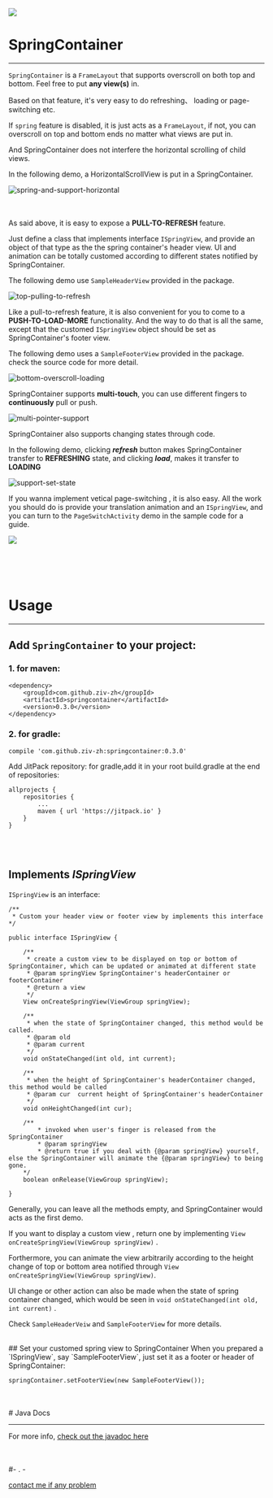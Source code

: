 [![](https://jitpack.io/v/ziv-zh/springcontainer.svg)](https://jitpack.io/#ziv-zh/springcontainer)

# SpringContainer

----------


`SpringContainer` is a `FrameLayout` that supports overscroll on both top and bottom. Feel free to put **any view(s)** in.

Based on that feature, it's very easy to do refreshing、 loading or page-switching etc.


If `spring` feature is disabled, it is just acts as a `FrameLayout`, if not, you can overscroll on top and bottom ends no matter what views are put in.

And SpringContainer does not interfere the horizontal scrolling of child views.

In the following demo, a HorizontalScrollView is put in a SpringContainer. 

![spring-and-support-horizontal](files/springcontainer_scroll-view.gif)

<br/><br/>
As said above, it is easy to expose a **PULL-TO-REFRESH** feature.

Just define a class that implements interface `ISpringView`, and provide an object of that type as the the spring container's header view. UI and animation can be totally customed according to different states notified by SpringContainer.

The following demo use `SampleHeaderView` provided in the package.
 
![top-pulling-to-refresh](files/springcontainer_pull-2-refresh.gif)

Like a pull-to-refresh feature, it is also convenient for you to come to a **PUSH-TO-LOAD-MORE** functionality. And the way to do that is all the same, except that the customed `ISpringView` object should be set as SpringContainer's footer view.

The following demo uses a `SampleFooterView` provided in the package. check the source code for more detail.
 
![bottom-overscroll-loading](files/springcontainer_load-more.gif)


SpringContainer supports **multi-touch**, you can use different fingers to **continuously** pull or push.

![multi-pointer-support](files/springcontainer_multi-touch.gif)


SpringContainer also supports changing states through code.

In the following demo, clicking ***refresh*** button makes SpringContainer transfer to **REFRESHING** state, and clicking ***load***, makes it transfer to **LOADING**

![support-set-state](files/springcontainer_set-state.gif) 


If you wanna implement vetical page-switching , it is also easy. All the work you should do is provide your translation animation and an `ISpringView`, and you can turn to the `PageSwitchActivity` demo in the sample code for a guide.

![](files/springdemo_page_switch.gif)  


<br/><br/><br/>


# Usage

----------
## Add `SpringContainer` to your project:
### 1. for maven:
	

	<dependency>
	    <groupId>com.github.ziv-zh</groupId>
	    <artifactId>springcontainer</artifactId>
	    <version>0.3.0</version>
	</dependency>


### 2. for gradle:

	compile 'com.github.ziv-zh:springcontainer:0.3.0'
	

Add JitPack repository:
for gradle,add it in your root build.gradle at the end of repositories:

	allprojects {
		repositories {
			...
			maven { url 'https://jitpack.io' }
		}
	}
	


<br/><br/>

## Implements  ***ISpringView***

`ISpringView` is an interface:

	/**
 	 * Custom your header view or footer view by implements this interface
 	*/

	public interface ISpringView {

	    /**
	     * create a custom view to be displayed on top or bottom of SpringContainer, which can be updated or animated at different state
	     * @param springView SpringContainer's headerContainer or footerContainer
	     * @return a view
	     */
	    View onCreateSpringView(ViewGroup springView);

	    /**
	     * when the state of SpringContainer changed, this method would be called.
	     * @param old
	     * @param current
	     */
	    void onStateChanged(int old, int current);

	    /**
	     * when the height of SpringContainer's headerContainer changed, this method would be called
	     * @param cur  current height of SpringContainer's headerContainer
	     */
	    void onHeightChanged(int cur);
		
		/**
     		* invoked when user's finger is released from the SpringContainer
     		* @param springView
    		* @return true if you deal with {@param springView} yourself, else the SpringContainer will animate the {@param springView} to being gone.
     	*/
    	boolean onRelease(ViewGroup springView);
    
	}

Generally, you can leave all the methods empty, and SpringContainer would acts as the first demo. 

If you want to display a custom view , return one by implementing `View onCreateSpringView(ViewGroup springView)` . 

Forthermore, you can animate the view arbitrarily according to the height change of top or bottom area notified through `View onCreateSpringView(ViewGroup springView)`.

UI change or other action can also be made when the state of spring container changed, which would be seen in `void onStateChanged(int old, int current)` .

Check `SampleHeaderVeiw` and `SampleFooterView` for more details.

<br/>
## Set your customed spring view to SpringContainer
When you prepared a `ISpringView`, say `SampleFooterView`, just set it as a footer or header of SpringContainer:

	springContainer.setFooterView(new SampleFooterView());

<br/>
<br/>
# Java Docs

----------

 For more info, [check out the javadoc here](https://ziv-zh.github.io/notes/javadoc/SpringContainer0.2.2/index.html "https://ziv-zh.github.io/notes/javadoc/SpringContainer0.2.2/index.html")


<br/><br/>
#- . -

[contact me if any problem](mailto:mayzzw@126.com "contact me: mailto:mayzzw@126.com")